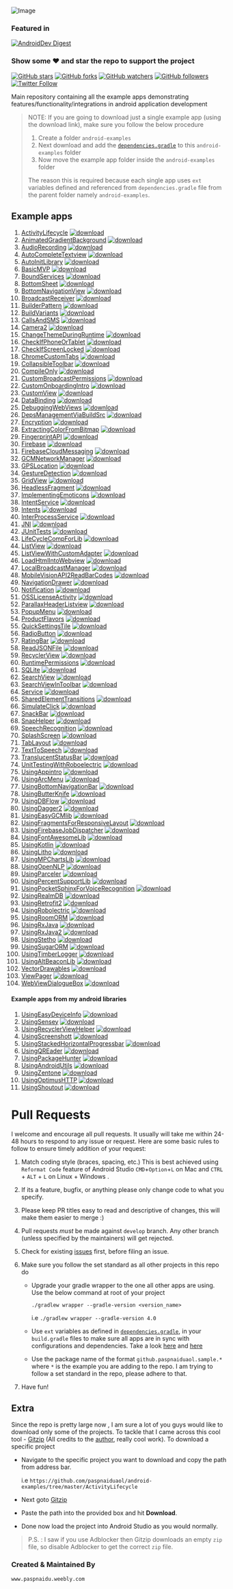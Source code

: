 ![Image](img/github_banner.png)

### Featured in
[![AndroidDev Digest](https://img.shields.io/badge/AndroidDev%20Digest-%23100-blue.svg)](https://www.androiddevdigest.com/digest-100/)

### Show some :heart: and star the repo to support the project
[![GitHub stars](https://img.shields.io/github/stars/paspnaiduaol/android-examples.svg?style=social&label=Star)](https://github.com/paspnaiduaol/android-examples) [![GitHub forks](https://img.shields.io/github/forks/paspnaiduaol/android-examples.svg?style=social&label=Fork)](https://github.com/paspnaiduaol/android-examples/fork) [![GitHub watchers](https://img.shields.io/github/watchers/paspnaiduaol/android-examples.svg?style=social&label=Watch)](https://github.com/paspnaiduaol/android-examples) [![GitHub followers](https://img.shields.io/github/followers/paspnaiduaol.svg?style=social&label=Follow)](https://github.com/paspnaiduaol/android-examples)  
[![Twitter Follow](https://img.shields.io/twitter/follow/paspnaiduaol.svg?style=social)](https://twitter.com/paspnaiduaol)

Main repository containing all the example apps demonstrating features/functionality/integrations in android application development

> NOTE: If you are going to download just a single example app (using the download link), make sure you follow the below procedure
> 1. Create a folder `android-examples`
> 1. Next download and add the [`dependencies.gradle`](/dependencies.gradle) to this `android-examples` folder
> 1. Now move the example app folder inside the `android-examples` folder
>
> The reason this is required because each single app uses `ext` variables defined and referenced from `dependencies.gradle` file from the parent folder namely `android-examples`.

## Example apps
1. [ActivityLifecycle](/ActivityLifecycle) [![download](img/ic_download.png)](https://kinolien.github.com/gitzip/?download=https://github.com/paspnaiduaol/android-examples/tree/master/ActivityLifecycle)
1. [AnimatedGradientBackground](/AnimatedGradientBackground) [![download](img/ic_download.png)](https://kinolien.github.com/gitzip/?download=https://github.com/paspnaiduaol/android-examples/tree/master/AnimatedGradientBackground)
1. [AudioRecording](/AudioRecording) [![download](img/ic_download.png)](https://kinolien.github.com/gitzip/?download=https://github.com/paspnaiduaol/android-examples/tree/master/AudioRecording)
1. [AutoCompleteTextview](/AutoCompleteTextview) [![download](img/ic_download.png)](https://kinolien.github.com/gitzip/?download=https://github.com/paspnaiduaol/android-examples/tree/master/AutoCompleteTextview)
1. [AutoInitLibrary](/AutoInitLibrary) [![download](img/ic_download.png)](https://kinolien.github.com/gitzip/?download=https://github.com/paspnaiduaol/android-examples/tree/master/AutoInitLibrary)
1. [BasicMVP](/BasicMVP) [![download](img/ic_download.png)](https://kinolien.github.com/gitzip/?download=https://github.com/paspnaiduaol/android-examples/tree/master/BasicMVP)
1. [BoundServices](/BoundServices) [![download](img/ic_download.png)](https://kinolien.github.com/gitzip/?download=https://github.com/paspnaiduaol/android-examples/tree/master/BoundServices)
1. [BottomSheet](/BottomSheet) [![download](img/ic_download.png)](https://kinolien.github.com/gitzip/?download=https://github.com/paspnaiduaol/android-examples/tree/master/BottomSheet)
1. [BottomNavigationView](/BottomNavigationView) [![download](img/ic_download.png)](https://kinolien.github.com/gitzip/?download=https://github.com/paspnaiduaol/android-examples/tree/master/BottomNavigationView)
1. [BroadcastReceiver](/BroadcastReceiver) [![download](img/ic_download.png)](https://kinolien.github.com/gitzip/?download=https://github.com/paspnaiduaol/android-examples/tree/master/BroadcastReceiver)
1. [BuilderPattern](/BuilderPattern) [![download](img/ic_download.png)](https://kinolien.github.com/gitzip/?download=https://github.com/paspnaiduaol/android-examples/tree/master/BuilderPattern)
1. [BuildVariants](/BuildVariants) [![download](img/ic_download.png)](https://kinolien.github.com/gitzip/?download=https://github.com/paspnaiduaol/android-examples/tree/master/BuildVariants)
1. [CallsAndSMS](/CallsAndSMS) [![download](img/ic_download.png)](https://kinolien.github.com/gitzip/?download=https://github.com/paspnaiduaol/android-examples/tree/master/CallsAndSMS)
1. [Camera2](/Camera2) [![download](img/ic_download.png)](https://kinolien.github.com/gitzip/?download=https://github.com/paspnaiduaol/android-examples/tree/master/Camera2)
1. [ChangeThemeDuringRuntime](/ChangeThemeDuringRuntime) [![download](img/ic_download.png)](https://kinolien.github.com/gitzip/?download=https://github.com/paspnaiduaol/android-examples/tree/master/ChangeThemeDuringRuntime)
1. [CheckIfPhoneOrTablet](/CheckIfPhoneOrTablet) [![download](img/ic_download.png)](https://kinolien.github.com/gitzip/?download=https://github.com/paspnaiduaol/android-examples/tree/master/CheckIfPhoneOrTablet)
1. [CheckIfScreenLocked](/CheckIfScreenLocked) [![download](img/ic_download.png)](https://kinolien.github.com/gitzip/?download=https://github.com/paspnaiduaol/android-examples/tree/master/CheckIfScreenLocked)
1. [ChromeCustomTabs](/ChromeCustomTabs) [![download](img/ic_download.png)](https://kinolien.github.com/gitzip/?download=https://github.com/paspnaiduaol/android-examples/tree/master/ChromeCustomTabs)
1. [CollapsibleToolbar](/CollapsibleToolbar) [![download](img/ic_download.png)](https://kinolien.github.com/gitzip/?download=https://github.com/paspnaiduaol/android-examples/tree/master/CollapsibleToolbar)
1. [CompileOnly](/CompileOnly) [![download](img/ic_download.png)](https://kinolien.github.com/gitzip/?download=https://github.com/paspnaiduaol/android-examples/tree/master/CompileOnly)
1. [CustomBroadcastPermissions](/CustomBroadcastPermissions) [![download](img/ic_download.png)](https://kinolien.github.com/gitzip/?download=https://github.com/paspnaiduaol/android-examples/tree/master/CustomBroadcastPermissions)
1. [CustomOnboardingIntro](/CustomOnboardingIntro) [![download](img/ic_download.png)](https://kinolien.github.com/gitzip/?download=https://github.com/paspnaiduaol/android-examples/tree/master/CustomOnboardingIntro)
1. [CustomView](/CustomView) [![download](img/ic_download.png)](https://kinolien.github.com/gitzip/?download=https://github.com/paspnaiduaol/android-examples/tree/master/CustomView)
1. [DataBinding](/DataBinding) [![download](img/ic_download.png)](https://kinolien.github.com/gitzip/?download=https://github.com/paspnaiduaol/android-examples/tree/master/DataBinding)
1. [DebuggingWebViews](/DebuggingWebViews) [![download](img/ic_download.png)](https://kinolien.github.com/gitzip/?download=https://github.com/paspnaiduaol/android-examples/tree/master/DebuggingWebViews)
1. [DepsManagementViaBuildSrc](/DepsManagementViaBuildSrc) [![download](img/ic_download.png)](https://kinolien.github.com/gitzip/?download=https://github.com/paspnaiduaol/android-examples/tree/master/DepsManagementViaBuildSrc)
1. [Encryption](/Encryption) [![download](img/ic_download.png)](https://kinolien.github.com/gitzip/?download=https://github.com/paspnaiduaol/android-examples/tree/master/Encryption)
1. [ExtractingColorFromBitmap](/ExtractingColorFromBitmap) [![download](img/ic_download.png)](https://kinolien.github.com/gitzip/?download=https://github.com/paspnaiduaol/android-examples/tree/master/ExtractingColorFromBitmap)
1. [FingerprintAPI](/FingerprintAPI) [![download](img/ic_download.png)](https://kinolien.github.com/gitzip/?download=https://github.com/paspnaiduaol/android-examples/tree/master/FingerprintAPI)
1. [Firebase](/Firebase) [![download](img/ic_download.png)](https://kinolien.github.com/gitzip/?download=https://github.com/paspnaiduaol/android-examples/tree/master/Firebase)
1. [FirebaseCloudMessaging](/FirebaseCloudMessaging) [![download](img/ic_download.png)](https://kinolien.github.com/gitzip/?download=https://github.com/paspnaiduaol/android-examples/tree/master/FirebaseCloudMessaging)
1. [GCMNetworkManager](/GCMNetworkManager) [![download](img/ic_download.png)](https://kinolien.github.com/gitzip/?download=https://github.com/paspnaiduaol/android-examples/tree/master/GCMNetworkManager)
1. [GPSLocation](/GPSLocation) [![download](img/ic_download.png)](https://kinolien.github.com/gitzip/?download=https://github.com/paspnaiduaol/android-examples/tree/master/GPSLocation)
1. [GestureDetection](/GestureDetection) [![download](img/ic_download.png)](https://kinolien.github.com/gitzip/?download=https://github.com/paspnaiduaol/android-examples/tree/master/GestureDetection)
1. [GridView](/GridView) [![download](img/ic_download.png)](https://kinolien.github.com/gitzip/?download=https://github.com/paspnaiduaol/android-examples/tree/master/GridView)
1. [HeadlessFragment](/HeadlessFragment) [![download](img/ic_download.png)](https://kinolien.github.com/gitzip/?download=https://github.com/paspnaiduaol/android-examples/tree/master/HeadlessFragment)
1. [ImplementingEmoticons](/ImplementingEmoticons) [![download](img/ic_download.png)](https://kinolien.github.com/gitzip/?download=https://github.com/paspnaiduaol/android-examples/tree/master/ImplementingEmoticons)
1. [IntentService](/IntentService) [![download](img/ic_download.png)](https://kinolien.github.com/gitzip/?download=https://github.com/paspnaiduaol/android-examples/tree/master/IntentService)
1. [Intents](/Intents) [![download](img/ic_download.png)](https://kinolien.github.com/gitzip/?download=https://github.com/paspnaiduaol/android-examples/tree/master/Intents)
1. [InterProcessService](/InterProcessService) [![download](img/ic_download.png)](https://kinolien.github.com/gitzip/?download=https://github.com/paspnaiduaol/android-examples/tree/master/InterProcessService)
1. [JNI](/JNI) [![download](img/ic_download.png)](https://kinolien.github.com/gitzip/?download=https://github.com/paspnaiduaol/android-examples/tree/master/JNI)
1. [JUnitTests](/JUnitTests) [![download](img/ic_download.png)](https://kinolien.github.com/gitzip/?download=https://github.com/paspnaiduaol/android-examples/tree/master/JUnitTests)
1. [LifeCycleCompForLib](/LifeCycleCompForLib) [![download](img/ic_download.png)](https://kinolien.github.com/gitzip/?download=https://github.com/paspnaiduaol/android-examples/tree/master/LifeCycleCompForLib)
1. [ListView](/ListView) [![download](img/ic_download.png)](https://kinolien.github.com/gitzip/?download=https://github.com/paspnaiduaol/android-examples/tree/master/ListView)
1. [ListViewWithCustomAdapter](/ListViewWithCustomAdapter) [![download](img/ic_download.png)](https://kinolien.github.com/gitzip/?download=https://github.com/paspnaiduaol/android-examples/tree/master/ListViewWithCustomAdapter)
1. [LoadHtmlIntoWebview](/LoadHtmlIntoWebview) [![download](img/ic_download.png)](https://kinolien.github.com/gitzip/?download=https://github.com/paspnaiduaol/android-examples/tree/master/LoadHtmlIntoWebview)
1. [LocalBroadcastManager](/LocalBroadcastManager) [![download](img/ic_download.png)](https://kinolien.github.com/gitzip/?download=https://github.com/paspnaiduaol/android-examples/tree/master/LocalBroadcastManager)
1. [MobileVisionAPI2ReadBarCodes](/MobileVisionAPI2ReadBarCodes) [![download](img/ic_download.png)](https://kinolien.github.com/gitzip/?download=https://github.com/paspnaiduaol/android-examples/tree/master/MobileVisionAPI2ReadBarCodes)
1. [NavigationDrawer](/NavigationDrawer) [![download](img/ic_download.png)](https://kinolien.github.com/gitzip/?download=https://github.com/paspnaiduaol/android-examples/tree/master/NavigationDrawer)
1. [Notification](/Notification) [![download](img/ic_download.png)](https://kinolien.github.com/gitzip/?download=https://github.com/paspnaiduaol/android-examples/tree/master/Notification)
1. [OSSLicenseActivity](/OSSLicenseActivity) [![download](img/ic_download.png)](https://kinolien.github.com/gitzip/?download=https://github.com/paspnaiduaol/android-examples/tree/master/OSSLicenseActivity)
1. [ParallaxHeaderListview](/ParallaxHeaderListview) [![download](img/ic_download.png)](https://kinolien.github.com/gitzip/?download=https://github.com/paspnaiduaol/android-examples/tree/master/ParallaxHeaderListview)
1. [PopupMenu](/PopupMenu) [![download](img/ic_download.png)](https://kinolien.github.com/gitzip/?download=https://github.com/paspnaiduaol/android-examples/tree/master/PopupMenu)
1. [ProductFlavors](/ProductFlavors) [![download](img/ic_download.png)](https://kinolien.github.com/gitzip/?download=https://github.com/paspnaiduaol/android-examples/tree/master/ProductFlavors)
1. [QuickSettingsTile](/QuickSettingsTile) [![download](img/ic_download.png)](https://kinolien.github.com/gitzip/?download=https://github.com/paspnaiduaol/android-examples/tree/master/QuickSettingsTile)
1. [RadioButton](/RadioButton) [![download](img/ic_download.png)](https://kinolien.github.com/gitzip/?download=https://github.com/paspnaiduaol/android-examples/tree/master/RadioButton)
1. [RatingBar](/RatingBar) [![download](img/ic_download.png)](https://kinolien.github.com/gitzip/?download=https://github.com/paspnaiduaol/android-examples/tree/master/RatingBar)
1. [ReadJSONFile](/ReadJSONFile) [![download](img/ic_download.png)](https://kinolien.github.com/gitzip/?download=https://github.com/paspnaiduaol/android-examples/tree/master/ReadJSONFile)
1. [RecyclerView](/RecyclerView) [![download](img/ic_download.png)](https://kinolien.github.com/gitzip/?download=https://github.com/paspnaiduaol/android-examples/tree/master/RecyclerView)
1. [RuntimePermissions](/RuntimePermissions) [![download](img/ic_download.png)](https://kinolien.github.com/gitzip/?download=https://github.com/paspnaiduaol/android-examples/tree/master/RuntimePermissions)
1. [SQLite](/SQLite) [![download](img/ic_download.png)](https://kinolien.github.com/gitzip/?download=https://github.com/paspnaiduaol/android-examples/tree/master/SQLite)
1. [SearchView](/SearchView) [![download](img/ic_download.png)](https://kinolien.github.com/gitzip/?download=https://github.com/paspnaiduaol/android-examples/tree/master/SearchView)
1. [SearchViewInToolbar](/SearchViewInToolbar) [![download](img/ic_download.png)](https://kinolien.github.com/gitzip/?download=https://github.com/paspnaiduaol/android-examples/tree/master/SearchViewInToolbar)
1. [Service](/Service) [![download](img/ic_download.png)](https://kinolien.github.com/gitzip/?download=https://github.com/paspnaiduaol/android-examples/tree/master/Service)
1. [SharedElementTransitions](/SharedElementTransitions) [![download](img/ic_download.png)](https://kinolien.github.com/gitzip/?download=https://github.com/paspnaiduaol/android-examples/tree/master/SharedElementTransitions)
1. [SimulateClick](/SimulateClick) [![download](img/ic_download.png)](https://kinolien.github.com/gitzip/?download=https://github.com/paspnaiduaol/android-examples/tree/master/SimulateClick)
1. [SnackBar](/SnackBar) [![download](img/ic_download.png)](https://kinolien.github.com/gitzip/?download=https://github.com/paspnaiduaol/android-examples/tree/master/SnackBar)
1. [SnapHelper](/SnapHelper) [![download](img/ic_download.png)](https://kinolien.github.com/gitzip/?download=https://github.com/paspnaiduaol/android-examples/tree/master/SnapHelper)
1. [SpeechRecognition](/SpeechRecognition) [![download](img/ic_download.png)](https://kinolien.github.com/gitzip/?download=https://github.com/paspnaiduaol/android-examples/tree/master/SpeechRecognition)
1. [SplashScreen](/SplashScreen) [![download](img/ic_download.png)](https://kinolien.github.com/gitzip/?download=https://github.com/paspnaiduaol/android-examples/tree/master/SplashScreen)
1. [TabLayout](/TabLayout) [![download](img/ic_download.png)](https://kinolien.github.com/gitzip/?download=https://github.com/paspnaiduaol/android-examples/tree/master/TabLayout)
1. [TextToSpeech](/TextToSpeech) [![download](img/ic_download.png)](https://kinolien.github.com/gitzip/?download=https://github.com/paspnaiduaol/android-examples/tree/master/TextToSpeech)
1. [TranslucentStatusBar](/TranslucentStatusBar) [![download](img/ic_download.png)](https://kinolien.github.com/gitzip/?download=https://github.com/paspnaiduaol/android-examples/tree/master/TranslucentStatusBar)
1. [UnitTestingWithRoboelectric](/UnitTestingWithRoboelectric) [![download](img/ic_download.png)](https://kinolien.github.com/gitzip/?download=https://github.com/paspnaiduaol/android-examples/tree/master/UnitTestingWithRoboelectric)
1. [UsingAppintro](/UsingAppintro) [![download](img/ic_download.png)](https://kinolien.github.com/gitzip/?download=https://github.com/paspnaiduaol/android-examples/tree/master/UsingAppintro)
1. [UsingArcMenu](/UsingArcMenu) [![download](img/ic_download.png)](https://kinolien.github.com/gitzip/?download=https://github.com/paspnaiduaol/android-examples/tree/master/UsingArcMenu)
1. [UsingBottomNavigationBar](/UsingBottomNavigationBar) [![download](img/ic_download.png)](https://kinolien.github.com/gitzip/?download=https://github.com/paspnaiduaol/android-examples/tree/master/UsingBottomNavigationBar)
1. [UsingButterKnife](/UsingButterKnife) [![download](img/ic_download.png)](https://kinolien.github.com/gitzip/?download=https://github.com/paspnaiduaol/android-examples/tree/master/UsingButterKnife)
1. [UsingDBFlow](/UsingDBFlow) [![download](img/ic_download.png)](https://kinolien.github.com/gitzip/?download=https://github.com/paspnaiduaol/android-examples/tree/master/UsingDBFlow)
1. [UsingDagger2](/UsingDagger2) [![download](img/ic_download.png)](https://kinolien.github.com/gitzip/?download=https://github.com/paspnaiduaol/android-examples/tree/master/UsingDagger2)
1. [UsingEasyGCMlib](/UsingEasyGCMlib) [![download](img/ic_download.png)](https://kinolien.github.com/gitzip/?download=https://github.com/paspnaiduaol/android-examples/tree/master/UsingEasyGCMlib)
1. [UsingFragmentsForResponsiveLayout](/UsingFragmentsForResponsiveLayout) [![download](img/ic_download.png)](https://kinolien.github.com/gitzip/?download=https://github.com/paspnaiduaol/android-examples/tree/master/UsingFragmentsForResponsiveLayout)
1. [UsingFirebaseJobDispatcher](/UsingFirebaseJobDispatcher) [![download](img/ic_download.png)](https://kinolien.github.com/gitzip/?download=https://github.com/paspnaiduaol/android-examples/tree/master/UsingFirebaseJobDispatcher)
1. [UsingFontAwesomeLib](/UsingFontAwesomeLib) [![download](img/ic_download.png)](https://kinolien.github.com/gitzip/?download=https://github.com/paspnaiduaol/android-examples/tree/master/UsingFontAwesomeLib)
1. [UsingKotlin](/UsingKotlin) [![download](img/ic_download.png)](https://kinolien.github.com/gitzip/?download=https://github.com/paspnaiduaol/android-examples/tree/master/UsingKotlin)
1. [UsingLitho](/UsingLitho) [![download](img/ic_download.png)](https://kinolien.github.com/gitzip/?download=https://github.com/paspnaiduaol/android-examples/tree/master/UsingLitho)
1. [UsingMPChartsLib](/UsingMPChartsLib) [![download](img/ic_download.png)](https://kinolien.github.com/gitzip/?download=https://github.com/paspnaiduaol/android-examples/tree/master/UsingMPChartsLib)
1. [UsingOpenNLP](/UsingOpenNLP) [![download](img/ic_download.png)](https://kinolien.github.com/gitzip/?download=https://github.com/paspnaiduaol/android-examples/tree/master/UsingOpenNLP)
1. [UsingParceler](/UsingParceler) [![download](img/ic_download.png)](https://kinolien.github.com/gitzip/?download=https://github.com/paspnaiduaol/android-examples/tree/master/UsingParceler)
1. [UsingPercentSupportLib](/UsingPercentSupportLib) [![download](img/ic_download.png)](https://kinolien.github.com/gitzip/?download=https://github.com/paspnaiduaol/android-examples/tree/master/UsingPercentSupportLib)
1. [UsingPocketSphinxForVoiceRecognition](/UsingPocketSphinxForVoiceRecognition) [![download](img/ic_download.png)](https://kinolien.github.com/gitzip/?download=https://github.com/paspnaiduaol/android-examples/tree/master/UsingPocketSphinxForVoiceRecognition)
1. [UsingRealmDB](/UsingRealmDB) [![download](img/ic_download.png)](https://kinolien.github.com/gitzip/?download=https://github.com/paspnaiduaol/android-examples/tree/master/UsingRealmDB)
1. [UsingRetrofit2](/UsingRetrofit2) [![download](img/ic_download.png)](https://kinolien.github.com/gitzip/?download=https://github.com/paspnaiduaol/android-examples/tree/master/UsingRetrofit2)
1. [UsingRobolectric](/UsingRobolectric) [![download](img/ic_download.png)](https://kinolien.github.com/gitzip/?download=https://github.com/paspnaiduaol/android-examples/tree/master/UsingRobolectric)
1. [UsingRoomORM](/UsingRoomORM) [![download](img/ic_download.png)](https://kinolien.github.com/gitzip/?download=https://github.com/paspnaiduaol/android-examples/tree/master/UsingRoomORM)
1. [UsingRxJava](/UsingRxJava) [![download](img/ic_download.png)](https://kinolien.github.com/gitzip/?download=https://github.com/paspnaiduaol/android-examples/tree/master/UsingRxJava)
1. [UsingRxJava2](/UsingRxJava2) [![download](img/ic_download.png)](https://kinolien.github.com/gitzip/?download=https://github.com/paspnaiduaol/android-examples/tree/master/UsingRxJava2)
1. [UsingStetho](/UsingStetho) [![download](img/ic_download.png)](https://kinolien.github.com/gitzip/?download=https://github.com/paspnaiduaol/android-examples/tree/master/UsingStetho)
1. [UsingSugarORM](/UsingSugarORM) [![download](img/ic_download.png)](https://kinolien.github.com/gitzip/?download=https://github.com/paspnaiduaol/android-examples/tree/master/UsingSugarORM)
1. [UsingTimberLogger](/UsingTimberLogger) [![download](img/ic_download.png)](https://kinolien.github.com/gitzip/?download=https://github.com/paspnaiduaol/android-examples/tree/master/UsingTimberLogger)
1. [UsingAltBeaconLib](/UsingltBeaconLib) [![download](img/ic_download.png)](https://kinolien.github.com/gitzip/?download=https://github.com/paspnaiduaol/android-examples/tree/master/UsingltBeaconLib)
1. [VectorDrawables](/VectorDrawables) [![download](img/ic_download.png)](https://kinolien.github.com/gitzip/?download=https://github.com/paspnaiduaol/android-examples/tree/master/VectorDrawables)
1. [ViewPager](/ViewPager) [![download](img/ic_download.png)](https://kinolien.github.com/gitzip/?download=https://github.com/paspnaiduaol/android-examples/tree/master/ViewPager)
1. [WebViewDialogueBox](/WebViewDialogueBox) [![download](img/ic_download.png)](https://kinolien.github.com/gitzip/?download=https://github.com/paspnaiduaol/android-examples/tree/master/WebViewDialogueBox)

#### Example apps from my android libraries
1. [UsingEasyDeviceInfo](https://github.com/paspnaiduaol/easydeviceinfo/tree/master/app) [![download](img/ic_download.png)](https://kinolien.github.com/gitzip/?download=https://github.com/paspnaiduaol/easydeviceinfo/tree/master/app)
1. [UsingSensey](https://github.com/paspnaiduaol/sensey/tree/master/sample) [![download](img/ic_download.png)](https://kinolien.github.com/gitzip/?download=https://github.com/paspnaiduaol/sensey/tree/master/sample)
1. [UsingRecyclerViewHelper](https://github.com/paspnaiduaol/recyclerviewhelper/tree/master/app) [![download](img/ic_download.png)](https://kinolien.github.com/gitzip/?download=https://github.com/paspnaiduaol/recyclerviewhelper/tree/master/app)
1. [UsingScreenshott](https://github.com/paspnaiduaol/screenshott/tree/master/sample) [![download](img/ic_download.png)](https://kinolien.github.com/gitzip/?download=https://github.com/paspnaiduaol/screenshott/tree/master/sample)
1. [UsingStackedHorizontalProgressbar](https://github.com/paspnaiduaol/stackedhorizontalprogressbar/tree/master/sample) [![download](img/ic_download.png)](https://kinolien.github.com/gitzip/?download=https://github.com/paspnaiduaol/stackedhorizontalprogressbar/tree/master/sample)
1. [UsingQREader](https://github.com/paspnaiduaol/qreader/tree/master/app) [![download](img/ic_download.png)](https://kinolien.github.com/gitzip/?download=https://github.com/paspnaiduaol/qreader/tree/master/app)
1. [UsingPackageHunter](https://github.com/paspnaiduaol/packagehunter/tree/master/app) [![download](img/ic_download.png)](https://kinolien.github.com/gitzip/?download=https://github.com/paspnaiduaol/packagehunter/tree/master/app)
1. [UsingAndroidUtils](https://github.com/paspnaiduaol/android-utils/tree/master/sample) [![download](img/ic_download.png)](https://kinolien.github.com/gitzip/?download=https://github.com/paspnaiduaol/android-utils/tree/master/sample)
1. [UsingZentone](https://github.com/paspnaiduaol/zentone/tree/master/app) [![download](img/ic_download.png)](https://kinolien.github.com/gitzip/?download=https://github.com/paspnaiduaol/zentone/tree/master/app)
1. [UsingOptimusHTTP](https://github.com/paspnaiduaol/OptimusHTTP/tree/master/sample) [![download](img/ic_download.png)](https://kinolien.github.com/gitzip/?download=https://github.com/paspnaiduaol/OptimusHTTP/tree/master/sample)
1. [UsingShoutout](https://github.com/paspnaiduaol/ShoutOut/tree/master/sample) [![download](img/ic_download.png)](https://kinolien.github.com/gitzip/?download=https://github.com/paspnaiduaol/ShoutOut/tree/master/sample)


# Pull Requests
I welcome and encourage all pull requests. It usually will take me within 24-48 hours to respond to any issue or request. Here are some basic rules to follow to ensure timely addition of your request:
  1. Match coding style (braces, spacing, etc.) This is best achieved using `Reformat Code` feature of Android Studio `CMD`+`Option`+`L` on Mac and `CTRL` + `ALT` + `L` on Linux + Windows .
  2. If its a feature, bugfix, or anything please only change code to what you specify.
  3. Please keep PR titles easy to read and descriptive of changes, this will make them easier to merge :)
  4. Pull requests _must_ be made against `develop` branch. Any other branch (unless specified by the maintainers) will get rejected.
  5. Check for existing [issues](https://github.com/paspnaiduaol/android-examples/issues) first, before filing an issue.
  6. Make sure you follow the set standard as all other projects in this repo do

      + Upgrade your gradle wrapper to the one all other apps are using. Use the below command at root of your project

          ```
          ./gradlew wrapper --gradle-version <version_name>
          ```
          i.e `./gradlew wrapper --gradle-version 4.0`

      + Use `ext` variables as defined in [`dependencies.gradle`](/dependencies.gradle), in your `build.gradle` files to make sure all apps are in sync with configurations and dependencies. Take a look [here](/DataBinding/app/build.gradle) and [here](/DataBinding/build.gradle)
      
      + Use the package name of the format `github.paspnaiduaol.sample.*` where `*` is the example you are adding to the repo. I am trying to follow a set standard in the repo, please adhere to that.
  7. Have fun!

## Extra
Since the repo is pretty large now , I am sure a lot of you guys would like to download only some of the projects. To tackle that I came across this cool tool - [Gitzip](https://github.com/KinoLien/gitzip) (All credits to the [author](https://github.com/KinoLien), really cool work). To download a specific project
  + Navigate to the specific project you want to download and copy the path from address bar.

    i.e `https://github.com/paspnaiduaol/android-examples/tree/master/ActivityLifecycle`
  + Next goto [Gitzip](https://kinolien.github.io/gitzip/)
  + Paste the path into the provided box and hit **Download**.
  + Done now load the project into Android Studio as you would normally.

> P.S. : I saw if you use Adblocker then Gitzip downloads an empty `zip` file, so disable Adblocker to get the correct `zip` file.

### Created & Maintained By


	www.paspnaidu.weebly.com

